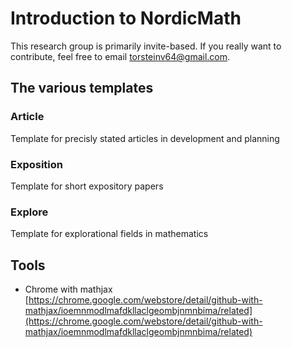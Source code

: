 # Introduction to NordicMath

This research group is primarily invite-based. If you really want to contribute, feel free to email torsteinv64@gmail.com.

## The various templates

### Article
Template for precisly stated articles in development and planning

### Exposition
Template for short expository papers

### Explore
Template for explorational fields in mathematics

## Tools

* Chrome with mathjax [https://chrome.google.com/webstore/detail/github-with-mathjax/ioemnmodlmafdkllaclgeombjnmnbima/related](https://chrome.google.com/webstore/detail/github-with-mathjax/ioemnmodlmafdkllaclgeombjnmnbima/related) 
